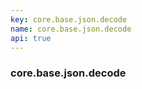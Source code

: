 ```yaml
---
key: core.base.json.decode
name: core.base.json.decode
api: true
---
```


### core.base.json.decode
